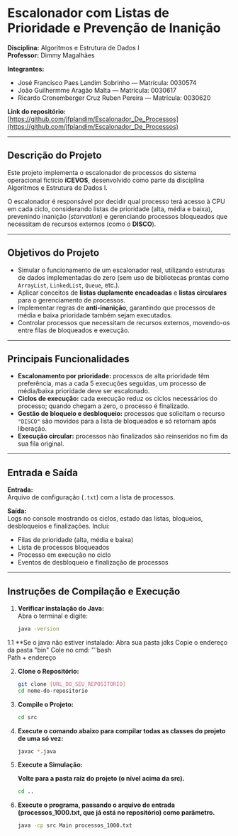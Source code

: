 # Escalonador com Listas de Prioridade e Prevenção de Inanição

**Disciplina:** Algoritmos e Estrutura de Dados I  
**Professor:** Dimmy Magalhães

**Integrantes:**
- José Francisco Paes Landim Sobrinho — Matrícula: 0030574
- João Guilhermme Aragão Malta — Matrícula: 0030617
- Ricardo Cronemberger Cruz Ruben Pereira — Matrícula: 0030620

**Link do repositório:** [https://github.com/jfplandim/Escalonador_De_Processos](https://github.com/jfplandim/Escalonador_De_Processos)

---

## Descrição do Projeto

Este projeto implementa o escalonador de processos do sistema operacional fictício **iCEVOS**, desenvolvido como parte da disciplina Algoritmos e Estrutura de Dados I.

O escalonador é responsável por decidir qual processo terá acesso à CPU em cada ciclo, considerando listas de prioridade (alta, média e baixa), prevenindo inanição (*starvation*) e gerenciando processos bloqueados que necessitam de recursos externos (como o **DISCO**).

---

## Objetivos do Projeto

- Simular o funcionamento de um escalonador real, utilizando estruturas de dados implementadas do zero (sem uso de bibliotecas prontas como `ArrayList`, `LinkedList`, `Queue`, etc.).
- Aplicar conceitos de **listas duplamente encadeadas** e **listas circulares** para o gerenciamento de processos.
- Implementar regras de **anti-inanição**, garantindo que processos de média e baixa prioridade também sejam executados.
- Controlar processos que necessitam de recursos externos, movendo-os entre filas de bloqueados e execução.

---

## Principais Funcionalidades

- **Escalonamento por prioridade:** processos de alta prioridade têm preferência, mas a cada 5 execuções seguidas, um processo de média/baixa prioridade deve ser escalonado.
- **Ciclos de execução:** cada execução reduz os ciclos necessários do processo; quando chegam a zero, o processo é finalizado.
- **Gestão de bloqueio e desbloqueio:** processos que solicitam o recurso `"DISCO"` são movidos para a lista de bloqueados e só retornam após liberação.
- **Execução circular:** processos não finalizados são reinseridos no fim da sua fila original.

---

## Entrada e Saída

**Entrada:**  
Arquivo de configuração (`.txt`) com a lista de processos.

**Saída:**  
Logs no console mostrando os ciclos, estado das listas, bloqueios, desbloqueios e finalizações. Inclui:
- Filas de prioridade (alta, média e baixa)
- Lista de processos bloqueados
- Processo em execução no ciclo
- Eventos de desbloqueio e finalização de processos

---

## Instruções de Compilação e Execução

1. **Verificar instalação do Java:**  
   Abra o terminal e digite:
   ```bash
   java -version

1.1 **Se o java não estiver instalado:
Abra sua pasta jdks
Copie o endereço da pasta "bin"
Cole no cmd:
   '''bash  
   Path + endereço

2. **Clone o Repositório:**
   ```bash
   git clone [URL_DO_SEU_REPOSITORIO]
   cd nome-do-repositorio

3. **Compile o Projeto:**
   ```bash
   cd src
   
4. **Execute o comando abaixo para compilar todas as classes do projeto de uma só vez:**
      ```bash
      javac *.java 
5. **Execute a Simulação:**

   **Volte para a pasta raiz do projeto (o nível acima da src).**
   ```bash
   cd ..
   
6. **Execute o programa, passando o arquivo de entrada (processos_1000.txt, que já está no repositório) como parâmetro.**
   ```bash
   java -cp src Main processos_1000.txt
   

